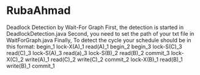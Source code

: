 # RubaAhmad
Deadlock Detection by Wait-For Graph 
First, the detection is started in DeadlockDetection.java
Second, you need to set the path  of your txt file in WaitForGraph.java 
Finally, To detect the cycle your schedule should be in this format: 
begin_1
lock-X(A)_1
read(A)_1
begin_2
begin_3
lock-S(C)_3
read(C)_3
lock-S(A)_3
read(a)_3
lock-S(B)_2
read(B)_2
commit_3
lock-X(C)_2
write(A)_1
read(C)_2
write(C)_2
commit_2
lock-X(B)_1
read(B)_1
write(B)_1
commit_1
